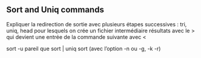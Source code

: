 <script>
import Quiz from "components/Quiz.svelte";
</script>

## Sort and Uniq commands

Expliquer la redirection de sortie avec plusieurs étapes successives : tri, uniq, head pour lesquels on crée un fichier intermédiaire résultats avec le > qui devient une entrée de la commande suivante avec <

sort -u pareil que sort | uniq
sort (avec l’option -n ou -g, -k -r)

